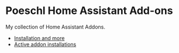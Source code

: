 # Poeschl Home Assistant Add-ons

My collection of Home Assistant Addons.

* [Installation and more](https://github.com/Poeschl-HomeAssistant-Addons/repository)
* [Active addon installations](https://addonstats.poeschl.xyz/?filter=243ffc37_)
